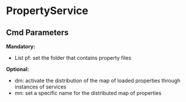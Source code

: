 # PropertyService 
## Cmd Parameters
**Mandatory:** 

  * List pf: set the folder that contains property files

**Optional:**

  * dm: activate the distribution of the map of loaded properties through instances of services
  * mn: set a specific name for the distributed map of properties 
 
 
